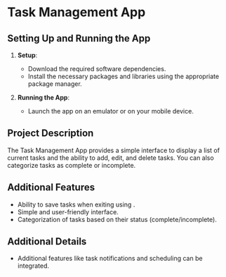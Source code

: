 # Task Management App

## Setting Up and Running the App

1. **Setup**:
    - Download the required software dependencies.
    - Install the necessary packages and libraries using the appropriate package manager.

2. **Running the App**:
    - Launch the app on an emulator or on your mobile device.

## Project Description

The Task Management App provides a simple interface to display a list of current tasks and the ability to add, edit, and delete tasks. You can also categorize tasks as complete or incomplete.

## Additional Features

- Ability to save tasks when exiting using .
- Simple and user-friendly interface.
- Categorization of tasks based on their status (complete/incomplete).

## Additional Details

- Additional features like task notifications and scheduling can be integrated.
